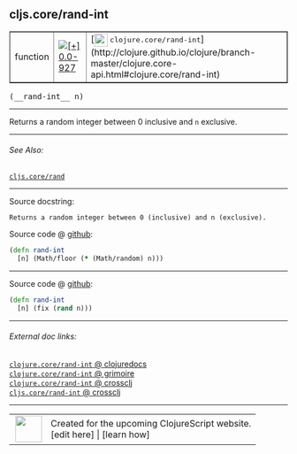 ## cljs.core/rand-int



 <table border="1">
<tr>
<td>function</td>
<td><a href="https://github.com/cljsinfo/cljs-api-docs/tree/0.0-927"><img valign="middle" alt="[+] 0.0-927" title="Added in 0.0-927" src="https://img.shields.io/badge/+-0.0--927-lightgrey.svg"></a> </td>
<td>
[<img height="24px" valign="middle" src="http://i.imgur.com/1GjPKvB.png"> <samp>clojure.core/rand-int</samp>](http://clojure.github.io/clojure/branch-master/clojure.core-api.html#clojure.core/rand-int)
</td>
</tr>
</table>


 <samp>
(__rand-int__ n)<br>
</samp>

---

Returns a random integer between 0 inclusive and `n` exclusive.

---


###### See Also:

[`cljs.core/rand`](cljs.core_rand.md)<br>

---


Source docstring:

```
Returns a random integer between 0 (inclusive) and n (exclusive).
```


Source code @ [github](https://github.com/clojure/clojurescript/blob/r1806/src/cljs/cljs/core.cljs#L6926-L6928):

```clj
(defn rand-int
  [n] (Math/floor (* (Math/random) n)))
```

<!--
Repo - tag - source tree - lines:

 <pre>
clojurescript @ r1806
└── src
    └── cljs
        └── cljs
            └── <ins>[core.cljs:6926-6928](https://github.com/clojure/clojurescript/blob/r1806/src/cljs/cljs/core.cljs#L6926-L6928)</ins>
</pre>

-->

---

Source code @ [github](https://github.com/clojure/clojurescript/blob/r1806/src/cljs/cljs/core.cljs#L1609-L1611):

```clj
(defn rand-int
  [n] (fix (rand n)))
```

<!--
Repo - tag - source tree - lines:

 <pre>
clojurescript @ r1806
└── src
    └── cljs
        └── cljs
            └── <ins>[core.cljs:1609-1611](https://github.com/clojure/clojurescript/blob/r1806/src/cljs/cljs/core.cljs#L1609-L1611)</ins>
</pre>
-->

---


###### External doc links:

[`clojure.core/rand-int` @ clojuredocs](http://clojuredocs.org/clojure.core/rand-int)<br>
[`clojure.core/rand-int` @ grimoire](http://conj.io/store/v1/org.clojure/clojure/1.7.0-beta3/clj/clojure.core/rand-int/)<br>
[`clojure.core/rand-int` @ crossclj](http://crossclj.info/fun/clojure.core/rand-int.html)<br>
[`cljs.core/rand-int` @ crossclj](http://crossclj.info/fun/cljs.core.cljs/rand-int.html)<br>

---

 <table>
<tr><td>
<img valign="middle" align="right" width="48px" src="http://i.imgur.com/Hi20huC.png">
</td><td>
Created for the upcoming ClojureScript website.<br>
[edit here] | [learn how]
</td></tr></table>

[edit here]:https://github.com/cljsinfo/cljs-api-docs/blob/master/cljsdoc/cljs.core_rand-int.cljsdoc
[learn how]:https://github.com/cljsinfo/cljs-api-docs/wiki/cljsdoc-files

<!--

This information was too distracting to show to readers, but I'll leave it
commented here since it is helpful to:

- pretty-print the data used to generate this document
- and show how to retrieve that data



The API data for this symbol:

```clj
{:description "Returns a random integer between 0 inclusive and `n` exclusive.",
 :ns "cljs.core",
 :name "rand-int",
 :signature ["[n]"],
 :history [["+" "0.0-927"]],
 :type "function",
 :related ["cljs.core/rand"],
 :full-name-encode "cljs.core_rand-int",
 :source {:code "(defn rand-int\n  [n] (Math/floor (* (Math/random) n)))",
          :title "Source code",
          :repo "clojurescript",
          :tag "r1806",
          :filename "src/cljs/cljs/core.cljs",
          :lines [6926 6928]},
 :extra-sources ({:code "(defn rand-int\n  [n] (fix (rand n)))",
                  :title "Source code",
                  :repo "clojurescript",
                  :tag "r1806",
                  :filename "src/cljs/cljs/core.cljs",
                  :lines [1609 1611]}),
 :full-name "cljs.core/rand-int",
 :clj-symbol "clojure.core/rand-int",
 :docstring "Returns a random integer between 0 (inclusive) and n (exclusive)."}

```

Retrieve the API data for this symbol:

```clj
;; from Clojure REPL
(require '[clojure.edn :as edn])
(-> (slurp "https://raw.githubusercontent.com/cljsinfo/cljs-api-docs/catalog/cljs-api.edn")
    (edn/read-string)
    (get-in [:symbols "cljs.core/rand-int"]))
```

-->
